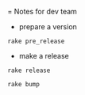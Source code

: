 = Notes for dev team

* prepare a version

`rake pre_release`

* make a release

`rake release`

`rake bump`
